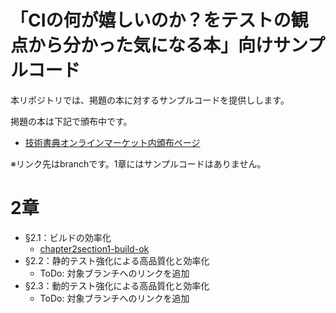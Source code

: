 # 「CIの何が嬉しいのか？をテストの観点から分かった気になる本」向けサンプルコード

本リポジトリでは、掲題の本に対するサンプルコードを提供しします。

掲題の本は下記で頒布中です。

* [技術書典オンラインマーケット内頒布ページ](https://techbookfest.org/product/tcSu6EC36Mu7ApuLpBvzRs)
<!--
* [BOOTH内頒布ページ](https://xingyanhuan.booth.pm/items/5266614)
* ↑追加したら、コメントアウトを外してURLを修正する
--> 

※リンク先はbranchです。1章にはサンプルコードはありません。



# 2章

* §2.1：ビルドの効率化
  * [chapter2section1-build-ok](https://github.com/hoshimado/gsh10-tbf16-sample/tree/chapter2section1-build-ok)
* §2.2：静的テスト強化による高品質化と効率化
  * ToDo: 対象ブランチへのリンクを追加
* §2.3：動的テスト強化による高品質化と効率化
  * ToDo: 対象ブランチへのリンクを追加


